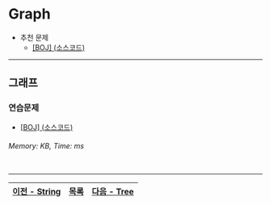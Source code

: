 # Graph
* 추천 문제
    * [[BOJ] ](https://www.acmicpc.net/problem/) [(소스코드)](./src/.cpp)
---

## 그래프

### 연습문제
* [[BOJ] ](https://www.acmicpc.net/problem/) [(소스코드)](./src/.cpp)
###### Memory:  KB, Time:  ms
```c++
```

---
|[이전 - String](/string/)|[목록](https://github.com/RyanJeong/CP#index)|[다음 - Tree](/tree/)|
|-|-|-|
